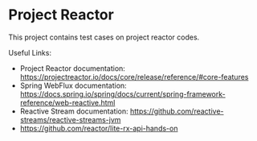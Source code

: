 # Project Reactor

This project contains test cases on project reactor codes. 

Useful Links:

- Project Reactor documentation: https://projectreactor.io/docs/core/release/reference/#core-features 
- Spring WebFlux documentation: https://docs.spring.io/spring/docs/current/spring-framework-reference/web-reactive.html
- Reactive Stream documentation: https://github.com/reactive-streams/reactive-streams-jvm
- https://github.com/reactor/lite-rx-api-hands-on
